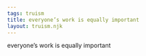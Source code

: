 ```yaml
---
tags: truism
title: everyone’s work is equally important
layout: truism.njk
---
```


everyone’s work is equally important